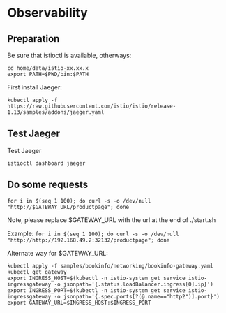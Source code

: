 # Observability

## Preparation

Be sure that istioctl is available, otherways:

```
cd home/data/istio-xx.xx.x
export PATH=$PWD/bin:$PATH
```

First install Jaeger:

```kubectl apply -f https://raw.githubusercontent.com/istio/istio/release-1.13/samples/addons/jaeger.yaml```

## Test Jaeger

Test Jaeger

```istioctl dashboard jaeger```

## Do some requests

```for i in $(seq 1 100); do curl -s -o /dev/null "http://$GATEWAY_URL/productpage"; done```

Note, please replace $GATEWAY_URL with the url at the end of ./start.sh

Example:
```for i in $(seq 1 100); do curl -s -o /dev/null "http://http://192.168.49.2:32132/productpage"; done```



Alternate way for $GATEWAY_URL:
```
kubectl apply -f samples/bookinfo/networking/bookinfo-gateway.yaml
kubectl get gateway
export INGRESS_HOST=$(kubectl -n istio-system get service istio-ingressgateway -o jsonpath='{.status.loadBalancer.ingress[0].ip}')
export INGRESS_PORT=$(kubectl -n istio-system get service istio-ingressgateway -o jsonpath='{.spec.ports[?(@.name=="http2")].port}')
export GATEWAY_URL=$INGRESS_HOST:$INGRESS_PORT
```